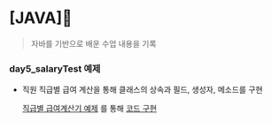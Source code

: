 # [JAVA]🚀

> 자바를 기반으로 배운 수업 내용을 기록

### day5_salaryTest 예제

* 직원 직급별 급여 계산을 통해 클래스의 상속과 필드, 생성자, 메소드를 구현

  [직급별 급여계산기 예제](https://github.com/YOUNGBINJEON/TIL/blob/master/workspaceForJava/SalaryTest.md) 를 통해 [코드 구현](https://github.com/YOUNGBINJEON/TIL/blob/master/workspaceForJava/day5/src/day5/SalaryTest.java)

